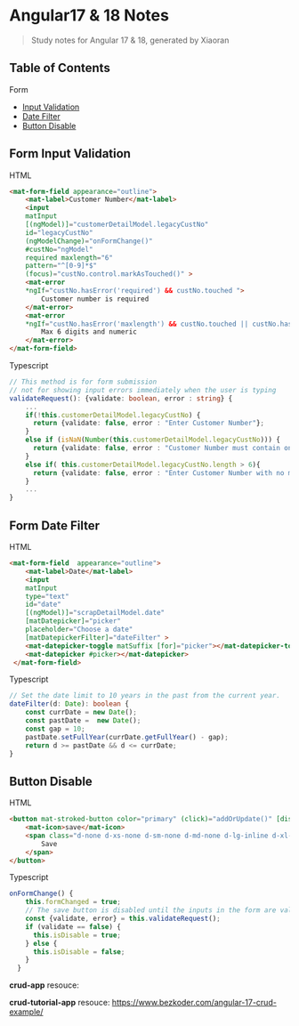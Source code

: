 # Angular17 & 18 Notes

> Study notes for Angular 17 & 18, generated by Xiaoran

## Table of Contents
Form
- [Input Validation](#anchor_f_1)<br/>
- [Date Filter](#anchor_f_2)<br/>
- [Button Disable](#anchor_f_3)<br/>

## Form Input Validation<a name="anchor_f_1"></a>
HTML
```html
<mat-form-field appearance="outline">
    <mat-label>Customer Number</mat-label>
    <input 
    matInput 
    [(ngModel)]="customerDetailModel.legacyCustNo" 
    id="legacyCustNo" 
    (ngModelChange)="onFormChange()" 
    #custNo="ngModel" 
    required maxlength="6" 
    pattern="^[0-9]*$" 
    (focus)="custNo.control.markAsTouched()" >
    <mat-error 
    *ngIf="custNo.hasError('required') && custNo.touched ">
        Customer number is required
    </mat-error>
    <mat-error 
    *ngIf="custNo.hasError('maxlength') && custNo.touched || custNo.hasError('pattern')">
        Max 6 digits and numeric
    </mat-error>
</mat-form-field>
```
Typescript
```typescript
// This method is for form submission
// not for showing input errors immediately when the user is typing
validateRequest(): {validate: boolean, error : string} {
    ...
    if(!this.customerDetailModel.legacyCustNo) {
      return {validate: false, error : "Enter Customer Number"};
    }
    else if (isNaN(Number(this.customerDetailModel.legacyCustNo))) {
      return {validate: false, error : "Customer Number must contain only numbers"};
    }
    else if( this.customerDetailModel.legacyCustNo.length > 6){
      return {validate: false, error : "Enter Customer Number with no more than 6 digits"};
    }
    ...
}
```

## Form Date Filter<a name="anchor_f_2"></a>
HTML
```html
<mat-form-field  appearance="outline">
    <mat-label>Date</mat-label>
    <input 
    matInput 
    type="text" 
    id="date" 
    [(ngModel)]="scrapDetailModel.date" 
    [matDatepicker]="picker" 
    placeholder="Choose a date" 
    [matDatepickerFilter]="dateFilter" >
    <mat-datepicker-toggle matSuffix [for]="picker"></mat-datepicker-toggle>
    <mat-datepicker #picker></mat-datepicker>
 </mat-form-field>    
```
Typescript
```typescript
// Set the date limit to 10 years in the past from the current year.
dateFilter(d: Date): boolean {
    const currDate = new Date();
    const pastDate =  new Date();
    const gap = 10;
    pastDate.setFullYear(currDate.getFullYear() - gap);
    return d >= pastDate && d <= currDate; 
}
```

## Button Disable<a name="anchor_f_3"></a>
HTML
```html
<button mat-stroked-button color="primary" (click)="addOrUpdate()" [disabled]="isDisable" >
    <mat-icon>save</mat-icon>
    <span class="d-none d-xs-none d-sm-none d-md-none d-lg-inline d-xl-inline">
        Save 
    </span>
</button>
```
Typescript
```typescript
onFormChange() {
    this.formChanged = true;
    // The save button is disabled until the inputs in the form are valid.
    const {validate, error} = this.validateRequest();
    if (validate == false) {
      this.isDisable = true;
    } else {
      this.isDisable = false;
    }
  }
```

**crud-app** resouce: 

**crud-tutorial-app** resouce: https://www.bezkoder.com/angular-17-crud-example/
